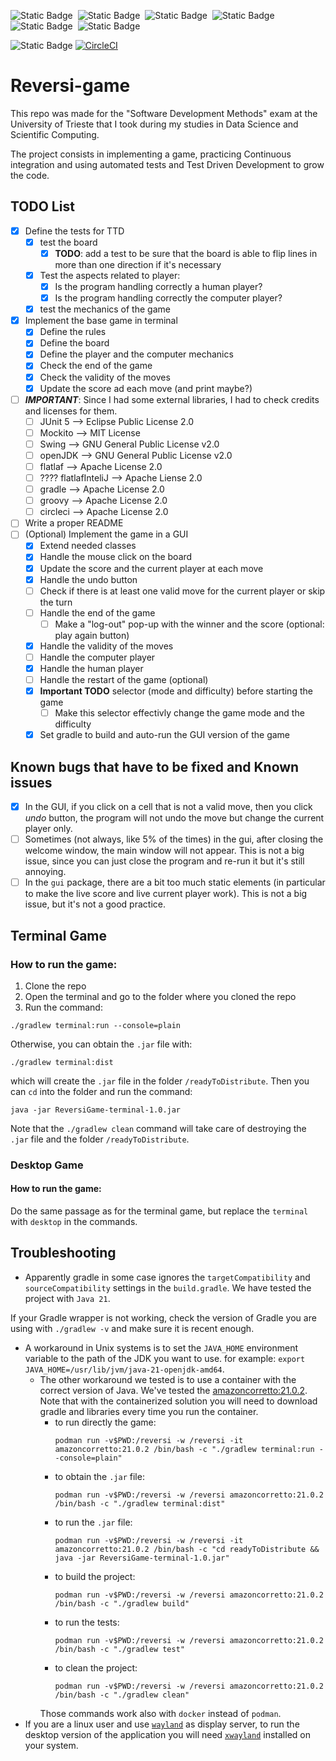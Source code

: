 
![Static Badge](https://img.shields.io/badge/Java-r?logo=oracle&color=darkred)&nbsp;
![Static Badge](https://img.shields.io/badge/gradle-gradle?logo=gradle&color=%2302303A)&nbsp;
![Static Badge](https://img.shields.io/badge/Apache%20Groovy-groovy?logo=Apache%20Groovy&logoColor=white&color=%234298B8
)&nbsp;
![Static Badge](https://img.shields.io/badge/JUnit5-JUnit5?logo=JUnit5&logoColor=white&color=%2325A162)&nbsp;
![Static Badge](https://img.shields.io/badge/Mockito-Mockito?logo=Mockito&logoColor=white&color=%23FFC837)&nbsp;
![Static Badge](https://img.shields.io/badge/OpenJDK-OpenJDK?logo=OpenJDK&logoColor=white&color=%23437291)

[//]: # (![Static Badge]&#40;https://img.shields.io/badge/Swing-Swing?logo=Java&logoColor=white&color=%23E60012&#41;&nbsp;)

![Static Badge](https://img.shields.io/badge/CircleCI%20stautus:-circleci?logo=circleci&color=%23343434)
[![CircleCI](https://dl.circleci.com/status-badge/img/circleci/Nnx7eettKAjZjgLqohmuHD/82KDGxEoAw8hcLPNtEJmox/tree/main.svg?style=svg&circle-token=c19e80ed0f5747a0dd7dc3d7f326b2ff245cd5cf)](https://dl.circleci.com/status-badge/redirect/circleci/Nnx7eettKAjZjgLqohmuHD/82KDGxEoAw8hcLPNtEJmox/tree/main)&nbsp;


# Reversi-game

This repo was made for the "Software Development Methods" exam at the University of Trieste that I took during my
studies in Data Science and Scientific Computing.

The project consists in implementing a game, practicing Continuous integration and using automated tests and Test Driven
Development to grow the code.

## TODO List

- [x] Define the tests for TTD
    - [x] test the board
        - [x] **TODO**: add a test to be sure that the board is able to flip lines in more than one direction if it's
          necessary
    - [x] Test the aspects related to player:
        - [x] Is the program handling correctly a human player?
        - [x] Is the program handling correctly the computer player?
    - [x] test the mechanics of the game
- [x] Implement the base game in terminal
    - [x] Define the rules
    - [x] Define the board
    - [x] Define the player and the computer mechanics
    - [x] Check the end of the game
    - [x] Check the validity of the moves
    - [x] Update the score ad each move (and print maybe?)
- [ ] **_IMPORTANT_**: Since I had some external libraries, I had to check credits and licenses for them.
    - [ ]  JUnit 5 --> Eclipse Public License 2.0
    - [ ]  Mockito --> MIT License
    - [ ]  Swing --> GNU General Public License v2.0
    - [ ]  openJDK --> GNU General Public License v2.0
    - [ ]  flatlaf --> Apache License 2.0
    - [ ]  ???? flatlafInteliJ --> Apache Liense 2.0
    - [ ]  gradle --> Apache License 2.0
    - [ ]  groovy --> Apache License 2.0
    - [ ]  circleci --> Apache License 2.0
- [ ] Write a proper README
- [ ] (Optional) Implement the game in a GUI
    - [x] Extend needed classes 
    - [x] Handle the mouse click on the board
    - [x] Update the score and the current player at each move
    - [x] Handle the undo button
    - [ ] Check if there is at least one valid move for the current player or skip the turn
    - [ ] Handle the end of the game
      - [ ] Make a "log-out" pop-up with the winner and the score (optional: play again button)
    - [x] Handle the validity of the moves
    - [ ] Handle the computer player
    - [x] Handle the human player
    - [ ] Handle the restart of the game (optional)
    - [x] **Important TODO** selector (mode and difficulty) before starting the game
      - [ ] Make this selector effectivly change the game mode and the difficulty
    - [x] Set gradle to build and auto-run the GUI version of the game

## Known bugs that have to be fixed and Known issues
- [x] In the GUI, if you click on a cell that is not a valid move, then you click *undo* button, the program will not undo the move but change the current player only.
- [ ] Sometimes (not always, like 5% of the times) in the gui, after closing the welcome window, the main window will not appear. This is not a big issue, since you can just close the program and re-run it but it's still annoying.
- [ ] In the `gui` package, there are a bit too much static elements (in particular to make the live score and live current player work). This is not a big issue, but it's not a good practice.

## Terminal Game

### How to run the game:

1. Clone the repo
2. Open the terminal and go to the folder where you cloned the repo
3. Run the command:

  ```
  ./gradlew terminal:run --console=plain
  ```

Otherwise, you can obtain the `.jar`  file with:

```
./gradlew terminal:dist
```

which will create the `.jar` file in the folder `/readyToDistribute`. Then you can `cd` into the folder and run the
command:

```
java -jar ReversiGame-terminal-1.0.jar
```

Note that the `./gradlew clean` command will take care of destroying the `.jar` file and the
folder `/readyToDistribute`. 

### Desktop Game

#### How to run the game:

Do the same passage as for the terminal game, but replace the `terminal` with `desktop` in the commands.


## Troubleshooting

- Apparently gradle in some case ignores the `targetCompatibility` and `sourceCompatibility` settings in the `build.gradle`.
    We have tested the project with `Java 21`. 

If your Gradle wrapper is not working, check the version of Gradle you are using with `./gradlew -v` and make sure it is
recent enough.

- A workaround in Unix systems is to set the `JAVA_HOME` environment variable to the path of the JDK you want to use.
for example: `export JAVA_HOME=/usr/lib/jvm/java-21-openjdk-amd64`.
  - The other workaround we tested is to use a container with the correct version of Java. We've tested the [amazoncorretto:21.0.2](https://hub.docker.com/_/amazoncorretto).  Note that with the containerized solution you will need to download gradle and libraries every time you run the container.
      - to run directly the game:
          ```
          podman run -v$PWD:/reversi -w /reversi -it amazoncorretto:21.0.2 /bin/bash -c "./gradlew terminal:run --console=plain"
          ```
      - to obtain the `.jar` file:
          ```
          podman run -v$PWD:/reversi -w /reversi amazoncorretto:21.0.2 /bin/bash -c "./gradlew terminal:dist"
          ```
      - to run the `.jar` file:
          ```
          podman run -v$PWD:/reversi -w /reversi -it amazoncorretto:21.0.2 /bin/bash -c "cd readyToDistribute && java -jar ReversiGame-terminal-1.0.jar"
          ```
      - to build the project:
          ```
        podman run -v$PWD:/reversi -w /reversi amazoncorretto:21.0.2 /bin/bash -c "./gradlew build"
          ```
      - to run the tests:
          ```
          podman run -v$PWD:/reversi -w /reversi amazoncorretto:21.0.2 /bin/bash -c "./gradlew test"
          ```
      - to clean the project:
          ```
          podman run -v$PWD:/reversi -w /reversi amazoncorretto:21.0.2 /bin/bash -c "./gradlew clean"
          ```
      Those commands work also with `docker` instead of `podman`.
- If you are a linux user and use [`wayland`](https://wayland.freedesktop.org/) as display server, to run the desktop version of the application you will need [`xwayland`](https://wayland.freedesktop.org/xserver.html) installed on your system.
  